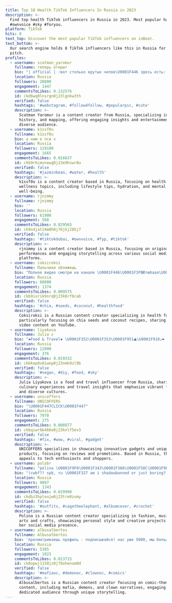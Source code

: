 ```yaml
---
title: Top 10 Health TikTok Influencers In Russia in 2023
description: >-
  Find top health TikTok influencers in Russia in 2023. Most popular hashtags:
  #ownvoice #sky #foryou.
platform: TikTok
hits: 8
text_top: Discover the most popular TikTok influencers on inBeat.
text_bottom: >-
  Our search engine holds 8 TikTok influencers like this in Russia for you to
  pitch.
profiles:
  - username: scatman_yaromur
    fullname: теперь открыт
    bio: "| official | ☝вот столько крутых челов\U0001F446 здесь есть: мемы\U0001F352история\U0001F353маппинг\U0001F34D"
    location: Russia
    followers: 20800
    engagement: 1447
    commentsToLikes: 0.132576
    id: ckd6wq0lnsrgn0j23lgnkw3th
    verified: false
    hashtags: '#webstagram, #follow4follow, #popularpic, #cute'
    description: >-
      Scatman Yaromur is a content creator from Russia, specializing in memes,
      history, and mapping, offering engaging insights and entertainment for a
      diverse audience.
  - username: k1ssf0u
    fullname: k1ssf0u
    bio: а ним е пси х
    location: Russia
    followers: 129100
    engagement: 1665
    commentsToLikes: 0.016637
    id: ckb9r6imvnewg0j23e9hswr8u
    verified: false
    hashtags: '#jazminbean, #water, #health'
    description: >-
      k1ssf0u is a content creator based in Russia, focusing on health and
      wellness topics, including lifestyle tips, hydration, and mental
      well-being.
  - username: rjnimmy
    fullname: rjnimmy
    bio: ''
    location: Russia
    followers: 61900
    engagement: 568
    commentsToLikes: 0.029565
    id: ck9n4jat24m0h0j78jkj285j7
    verified: false
    hashtags: '#tiktokdubai, #ownvoice, #fyp, #tiktok'
    description: >-
      rjnimmy is a content creator based in Russia, focusing on original voice
      performances and engaging storytelling across various social media
      platforms.
  - username: coksiroksi
    fullname: Пальчики оближешь
    bio: "Полное видео смотри на канале \U0001F446\U0001F3FBЮтюбааа\U0001F609"
    location: Russia
    followers: 60800
    engagement: 1374
    commentsToLikes: 0.009575
    id: ckb9ixrik9srq0j23k6rf6cab
    verified: false
    hashtags: '#chia, #seeds, #coconut, #healthfood'
    description: >-
      Coksiroksi is a Russian content creator specializing in health food,
      particularly focusing on chia seeds and coconut recipes, sharing engaging
      video content on YouTube.
  - username: liyakova
    fullname: Julia ✔
    bio: "▪︎Food & Travel▪︎ \U0001F352\U0001F353\U0001F951⛰\U0001F918☕❤ \U0001F449\U0001F3FB\U0001F449\U0001F3FB\U0001F449\U0001F3FB Instagram \U0001F446 @liyakova"
    location: Russia
    followers: 12000
    engagement: 376
    commentsToLikes: 0.019332
    id: ckbkop8v8iwep0j23nmk9zl9b
    verified: false
    hashtags: '#vegan, #diy, #food, #sky'
    description: >-
      Julia Liyakova is a food and travel influencer from Russia, sharing
      culinary experiences and travel insights that emphasize vibrant flavors
      and diverse cultures.
  - username: unicoffers
    fullname: UNICOFFERS
    bio: "\U0001F447CLICK\U0001F447"
    location: Russia
    followers: 7970
    engagement: 275
    commentsToLikes: 0.008877
    id: ckbqiwr6b466e0j23knlf5ev3
    verified: false
    hashtags: '#fix, #wow, #viral, #gadget'
    description: >-
      UNICOFFERS specializes in showcasing innovative gadgets and unique
      products, focusing on reviews and promotions. Based in Russia, the content
      appeals to tech enthusiasts and shoppers.
  - username: polabr
    fullname: "polina \U0001F9F8\U0001F343\U0001F3A8\U0001F58C️\U0001F9F6\U0001F995"
    bio: "(cwbf?) spb, ru \U0001F327️ am i shadowbanned or just boring? my small store ↓"
    location: Russia
    followers: 9897
    engagement: 1343
    commentsToLikes: 0.019998
    id: ckdbz3hpleujw0j23tre0zumy
    verified: false
    hashtags: '#outfits, #cagetheelephant, #albumcover, #crochet'
    description: >-
      Polina is a Russian content creator specializing in fashion, music, and
      arts and crafts, showcasing personal style and creative projects through
      her social media presence.
  - username: albusalbertos
    fullname: Albusalbertos
    bio: 'просматриваешь профиль - подписывайся! нас уже 5000, мы большие молодцы!'
    location: Russia
    followers: 5385
    engagement: 1023
    commentsToLikes: 0.013715
    id: ck8opwj1150jz0j78ohenum0d
    verified: false
    hashtags: '#mafiaoc, #demonoc, #clownoc, #comics'
    description: >-
      Albusalbertos is a Russian content creator focusing on comic-themed
      content, including mafia, demons, and clown narratives, engaging a
      dedicated audience through unique storytelling.
---
```


